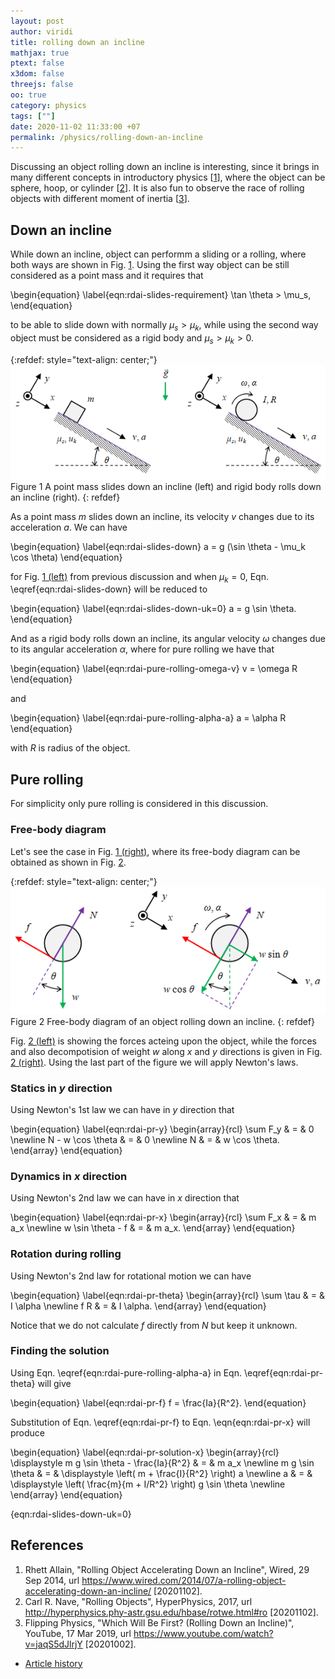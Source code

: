 ```yaml
---
layout: post
author: viridi
title: rolling down an incline
mathjax: true
ptext: false
x3dom: false
threejs: false
oo: true
category: physics
tags: [""]
date: 2020-11-02 11:33:00 +07
permalink: /physics/rolling-down-an-incline
---
```

Discussing an object rolling down an incline is interesting, since it brings in many different concepts in introductory physics [[1](#ref1)], where the object can be sphere, hoop, or cylinder [[2](#ref2)]. It is also fun to observe the race of rolling objects with different moment of inertia [[3](#ref3)].


## Down an incline
While down an incline, object can performm a sliding or a rolling, where both ways are shown in Fig. <a href="#fig:rdai-down-an-incline">1</a>. Using the first way object can be still considered as a point mass and it requires that

\begin{equation}
\label{eqn:rdai-slides-requirement}
\tan \theta > \mu_s,
\end{equation}

to be able to slide down with normally $\mu_s > \mu_k$, while using the second way object must be considered as a rigid body and $\mu_s > \mu_k > 0$.

{:refdef: style="text-align: center;"}
![down an incline](/assets/img/phys/down-an-incline.png)
<br />
Figure <a name="fig:rdai-down-an-incline">1</a> A point mass slides down an incline (left) and rigid body rolls down an incline (right).
{: refdef}

As a point mass $m$ slides down an incline, its velocity $v$ changes due to its acceleration $a$. We can have

\begin{equation}
\label{eqn:rdai-slides-down}
a = g (\sin \theta - \mu_k \cos \theta) 
\end{equation}

for Fig. <a href="#fig:rdai-down-an-incline">1 (left)</a> from previous discussion and when $\mu_k = 0$, Eqn. \eqref{eqn:rdai-slides-down} will be reduced to

\begin{equation}
\label{eqn:rdai-slides-down-uk=0}
a = g \sin \theta.
\end{equation}

And as a rigid body rolls down an incline, its angular velocity $\omega$ changes due to its angular acceleration $\alpha$, where for pure rolling we have that

\begin{equation}
\label{eqn:rdai-pure-rolling-omega-v}
v = \omega R
\end{equation}

and

\begin{equation}
\label{eqn:rdai-pure-rolling-alpha-a}
a = \alpha R
\end{equation}

with $R$ is radius of the object.


## Pure rolling
For simplicity only pure rolling is considered in this discussion.

### Free-body diagram
Let's see the case in Fig. <a href="#fig:rdai-down-an-incline">1 (right)</a>, where its free-body diagram can be obtained as shown in Fig. <a href="#fig:rdai-free-body-diagram">2</a>.

{:refdef: style="text-align: center;"}
![down an incline](/assets/img/phys/rdai-free-body-diagram.png)
<br />
Figure <a name="fig:rdai-free-body-diagram">2</a> Free-body diagram of an object rolling down an incline.
{: refdef}

Fig. <a href="#fig:rdai-free-body-diagram">2 (left)</a> is showing the forces acteing upon the object, while the forces and also decompotision of weight $w$ along $x$ and $y$ directions is given in Fig. <a href="#fig:rdai-free-body-diagram">2 (right)</a>. Using the last part of the figure we will apply Newton's laws.

### Statics in $y$ direction
Using Newton's 1st law we can have in $y$ direction that

\begin{equation}
\label{eqn:rdai-pr-y}
\begin{array}{rcl}
\sum F_y & = & 0 \newline
N - w \cos \theta & = & 0 \newline
N & = & w \cos \theta.
\end{array}
\end{equation}

### Dynamics in $x$ direction
Using Newton's 2nd law we can have in $x$ direction that

\begin{equation}
\label{eqn:rdai-pr-x}
\begin{array}{rcl}
\sum F_x & = & m a_x \newline
w \sin \theta - f & = & m a_x.
\end{array}
\end{equation}

### Rotation during rolling
Using Newton's 2nd law for rotational motion we can have

\begin{equation}
\label{eqn:rdai-pr-theta}
\begin{array}{rcl}
\sum \tau & = & I \alpha \newline
f R & = & I \alpha.
\end{array}
\end{equation}

Notice that we do not calculate $f$ directly from $N$ but keep it unknown.

### Finding the solution
Using Eqn. \eqref{eqn:rdai-pure-rolling-alpha-a} in Eqn. \eqref{eqn:rdai-pr-theta} will give

\begin{equation}
\label{eqn:rdai-pr-f}
f = \frac{Ia}{R^2}.
\end{equation}

Substitution of Eqn. \eqref{eqn:rdai-pr-f} to Eqn. \eqn{eqn:rdai-pr-x} will produce

\begin{equation}
\label{eqn:rdai-pr-solution-x}
\begin{array}{rcl}
\displaystyle m g \sin \theta - \frac{Ia}{R^2} & = & m a_x \newline
m g \sin \theta & = & \displaystyle \left( m + \frac{I}{R^2} \right) a \newline
a & = & \displaystyle \left( \frac{m}{m + I/R^2} \right) g \sin \theta \newline
\end{array}
\end{equation}


{eqn:rdai-slides-down-uk=0}



## References
1. <a name="ref1"></a>Rhett Allain, "Rolling Object Accelerating Down an Incline", Wired, 29 Sep 2014, url <https://www.wired.com/2014/07/a-rolling-object-accelerating-down-an-incline/> [20201102].
2. <a name="ref2"></a>Carl R. Nave, "Rolling Objects", HyperPhysics, 2017, url <http://hyperphysics.phy-astr.gsu.edu/hbase/rotwe.html#ro> [20201102].
3. Flipping Physics, "Which Will Be First? (Rolling Down an Incline)", YouTube, 17 Mar 2019, url <https://www.youtube.com/watch?v=jaqS5dJlrjY> [20201002].

+ [Article history](https://github.com/butiran/butiran.github.io/commits/master/_posts/phys/2020-11-02-rolling-down-an-incline.md)
